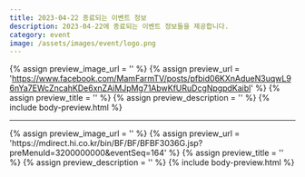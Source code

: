 ```yaml
---
title: 2023-04-22 종료되는 이벤트 정보
description: 2023-04-22에 종료되는 이벤트 정보들을 제공합니다.
category: event
image: /assets/images/event/logo.png
---
```

{% assign preview_image_url = '' %}
{% assign preview_url = 'https://www.facebook.com/MamFarmTV/posts/pfbid06KXnAdueN3uqwL96nYa7EWcZncahKDe6xnZAiMJpMg71AbwKfURuDcgNpgpdKaibl' %}
{% assign preview_title = '' %}
{% assign preview_description = '' %}
{% include body-preview.html %}
<hr>{% assign preview_image_url = '' %}
{% assign preview_url = 'https://mdirect.hi.co.kr/bin/BF/BF/BFBF3036G.jsp?preMenuId=3200000000&eventSeq=164' %}
{% assign preview_title = '' %}
{% assign preview_description = '' %}
{% include body-preview.html %}